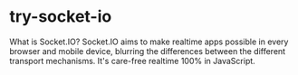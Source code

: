 try-socket-io
=============
What is Socket.IO?
Socket.IO aims to make realtime apps possible in every browser and mobile device, blurring the differences 
between the different transport mechanisms. It's care-free realtime 100% in JavaScript.
